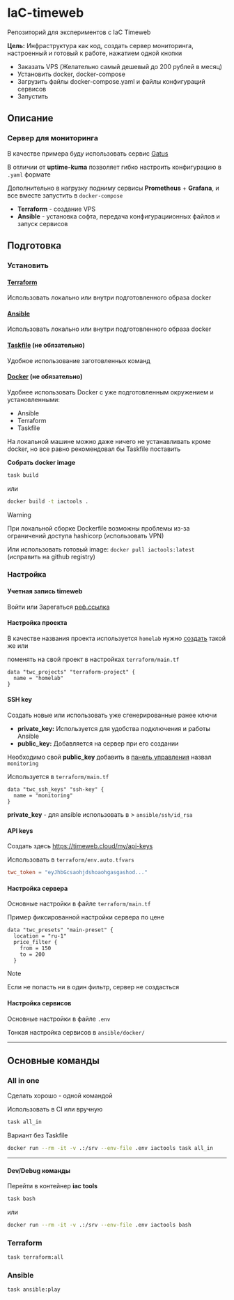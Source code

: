 # IaC-timeweb

Репозиторий для экспериментов с IaC Timeweb

**Цель:** Инфраструктура как код, создать сервер мониторинга, настроенный и готовый к работе, нажатием одной кнопки

- Заказать VPS (Желательно самый дешевый до 200 рублей в месяц)
- Установить docker, docker-compose
- Загрузить файлы docker-compose.yaml и файлы конфигураций сервисов
- Запустить

## Описание

### Сервер для мониторинга

В качестве примера буду использовать сервис [Gatus](https://github.com/TwiN/gatus)

В отличии от **uptime-kuma** позволяет гибко настроить конфигурацию в `.yaml` формате

Дополнительно в нагрузку подниму сервисы **Prometheus** + **Grafana**, и все вместе запустить в `docker-compose`

- **Terraform** - создание VPS
- **Ansible** - установка софта, передача конфигурациионных файлов и запуск сервисов



## Подготовка

### Установить

#### [Terraform](https://developer.hashicorp.com/terraform/install)
Использовать локально или внутри подготовленного образа docker

#### [Ansible](https://docs.ansible.com/ansible/latest/installation_guide/intro_installation.html)
Использовать локально или внутри подготовленного образа docker

#### [Taskfile](https://taskfile.dev/) (не обязательно)
Удобное использование заготовленных команд

#### [Docker](https://docs.docker.com/engine/install) (не обязательно)
Удобнее использовать Docker c уже подготовленным окружением и установленными:
- Ansible
- Terraform
- Taskfile

На локальной машине можно даже ничего не устанавливать кроме docker, но все равно рекомендовал бы Taskfile поставить

**Собрать docker image**
```bash
task build
```
или
```bash
docker build -t iactools .
```

> [!WARNING]  
> При локальной сборке Dockerfile возможны проблемы из-за ограничений доступа hashicorp (использовать VPN)

Или использовать готовый image: `docker pull iactools:latest` (исправить на github registry)



### Настройка

#### Учетная запись **timeweb**
Войти или Зарегаться [реф.ссылка](https://timeweb.cloud/r/cp14436)

#### Настройка проекта
В качестве названия проекта используется `homelab` нужно [создать](https://timeweb.cloud/my/projects) такой же или

поменять на свой проект в настройках `terraform/main.tf`
```
data "twc_projects" "terraform-project" {
  name = "homelab"
}
```


#### SSH key
Создать новые или использовать уже сгенерированные ранее ключи
- **private_key:** Используется для удобства подключения и работы Ansible 
- **public_key:** Добавляется на сервер при его создании

Необходимо свой **public_key** добавить в [панель управления](https://timeweb.cloud/my/sshkeys) назвал `monitoring`

Используется в `terraform/main.tf`
```
data "twc_ssh_keys" "ssh-key" {
  name = "monitoring"
}
```

**private_key** - для ansible использовать в > `ansible/ssh/id_rsa`


#### API keys

Создать здесь https://timeweb.cloud/my/api-keys

Использовать в `terraform/env.auto.tfvars`
```toml
twc_token = "eyJhbGcsaohjdshoaohgasgashod..."
```

#### Настройка сервера
Основные настройки в файле `terraform/main.tf`

Пример фиксированной настройки сервера по цене
```
data "twc_presets" "main-preset" {
  location = "ru-1"
  price_filter {
    from = 150
    to = 200
  }
```

> [!NOTE]
> Если не попасть ни в один фильтр, сервер не создасться


#### Настройка сервисов

Основные настройки в файле `.env`

Тонкая настройка сервисов в `ansible/docker/` 

---

## Основные команды

### All in one

Сделать хорошо - одной командой

Использовать в CI или вручную

```bash
task all_in
```

Вариант без Taskfile 
```bash
docker run --rm -it -v .:/srv --env-file .env iactools task all_in
```


---

#### Dev/Debug команды

Перейти в контейнер **iac tools**

```bash
task bash
```
или
```bash
docker run --rm -it -v .:/srv --env-file .env iactools bash
```

### Terraform 

```bash
task terraform:all
```

### Ansible 

```bash
task ansible:play
```